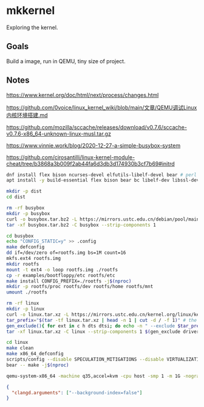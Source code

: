 # mkkernel

Exploring the kernel.

## Goals

Build a image, run in QEMU, tiny size of project.

## Notes

https://www.kernel.org/doc/html/next/process/changes.html

https://github.com/0voice/linux_kernel_wiki/blob/main/文章/QEMU调试Linux内核环境搭建.md

https://github.com/mozilla/sccache/releases/download/v0.7.6/sccache-v0.7.6-x86_64-unknown-linux-musl.tar.gz

https://www.vinnie.work/blog/2020-12-27-a-simple-busybox-system

https://github.com/cirosantilli/linux-kernel-module-cheat/tree/b3868a3b009f2ab44fa6d3db3d174930b3cf7b69#initrd

```sh
dnf install flex bison ncurses-devel elfutils-libelf-devel bear # perl openssl-devel
apt install -y build-essential flex bison bear bc libelf-dev libssl-dev libncurses-dev qemu-system-x86
```

```sh
mkdir -p dist
cd dist

rm -rf busybox
mkdir -p busybox
curl -o busybox.tar.bz2 -L https://mirrors.ustc.edu.cn/debian/pool/main/b/busybox/busybox_1.36.1.orig.tar.bz2 # https://www.busybox.net/downloads/busybox-1.36.1.tar.bz2
tar -xf busybox.tar.bz2 -C busybox --strip-components 1

cd busybox
echo "CONFIG_STATIC=y" >> .config
make defconfig
dd if=/dev/zero of=rootfs.img bs=1M count=16
mkfs.ext4 rootfs.img
mkdir rootfs
mount -t ext4 -o loop rootfs.img ./rootfs
cp -r examples/bootfloppy/etc rootfs/etc
make install CONFIG_PREFIX=./rootfs -j$(nproc)
mkdir -p rootfs/proc rootfs/dev rootfs/home rootfs/mnt
umount ./rootfs

rm -rf linux
mkdir -p linux
curl -o linux.tar.xz -L https://mirrors.ustc.edu.cn/kernel.org/linux/kernel/v6.x/linux-6.12.8.tar.xz # https://cdn.kernel.org/pub/linux/kernel/v4.x/linux-4.19.282.tar.xz
tar_prefix="$(tar -tf linux.tar.xz | head -n 1 | cut -d / -f 1)" # the head command will closes stdout, which prevents tar command from decompressing whole file
gen_exclude(){ for ext in c h dts dtsi; do echo -n " --exclude $tar_prefix/$1/*.$ext" ; done ;}
tar -xf linux.tar.xz -C linux --strip-components 1 $(gen_exclude drivers/gpu/drm) $(gen_exclude drivers/accel) $(gen_exclude sound) $(gen_exclude arch/mips) $(gen_exclude arch/powerpc)

cd linux
make clean
make x86_64_defconfig
scripts/config --disable SPECULATION_MITIGATIONS --disable VIRTUALIZATION --disable SOUND --disable DRM # make menuconfig
bear -- make -j$(nproc)

qemu-system-x86_64 -machine q35,accel=kvm -cpu host -smp 1 -m 1G -nographic -kernel linux/arch/x86_64/boot/bzImage -hda busybox/rootfs.img -append "root=/dev/sda console=ttyS0"
```

```json
{
  "clangd.arguments": ["--background-index=false"]
}
```
